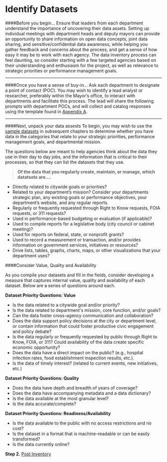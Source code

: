 Identify Datasets
====

####Before you begin...
Ensure that leaders from each department understand the importance of uncovering their data assets. Setting up individual meetings with department heads and deputy mayors can provide an opportunity to share information on open data concepts, joint data sharing, and sensitive/confidential data awareness, while helping you gather feedback and concerns about the process, and get a sense of how easy it may be to work with each agency. The data inventory process can feel daunting, so consider starting with a few targeted agencies based on their understanding and enthusiasm for the project, as well as relevance to strategic priorities or performance management goals.

_____
####Once you have a sense of buy-in...
Ask each department to designate a point of contact (POC). You may wish to identify a lead analyst or researcher, preferably within the Mayor’s office, to interact with departments and facilitate this process. The lead will share the following prompts with department POCs, and will collect and catalog responses using the template found in [Appendix A](appendix-a.md).

_____
####Next, unpack your data assests
To begin, you may wish to use the [sample datasets](index.md) in subsequent chapters to determine whether you have data in the categories that relate to your strategic priorities, performance management goals, and departmental mission.

The questions below are meant to help agencies think about the data they use in their day to day jobs, and the information that is critical to their processes, so that they can list the datasets that they use.

>**Of the data that you regularly create, maintain, or manage, which datatsets are....**
* Directly related to citywide goals or priorities?
* Related to your department’s mission? Consider your departments strategic plan, any existing goals or performance objectives, your department’s website, and any regular reports.
* Regularly or frequently requested through Right to Know requests, FOIA requests, or 311 requests?
* Used in performance-based budgeting or evaluation (if applicable)?
* Used to compile reports for a legislative body (city council or cabinet meeting)?
* Used for reports on federal, state, or nonprofit grants?
* Used to record a measurement or transaction, and/or provides information on government services, initiatives or resources?
* Drive lists, tables, graphs, charts, maps, or other visualizations that your department uses?

####Consider Value, Quality and Availability

As you compile your datasets and fill in the fields, consider developing a measure that captures internal value, quality and availability of each dataset. Below are a series of questions around each.

**Dataset Priority Questions: Value**

* Is the data related to a citywide goal and/or priority?
* Is the data related to department's mission, core function, and/or goals?
* Can the data foster cross-agency communication and collaboration?
* Does the data support policy decisions at the city or department level, or contain information that could foster productive civic engagement and policy debate?
* Is the data regularly or frequently requested by public through Right to Know, FOIA, or 311? Could availability of the data create specific economic opportunity?
* Does the data have a direct impact on the public? (e.g., hospital infection rates, food establishment inspection results, etc.).
* Is the data of timely interest? (related to current events, new initiatives, etc.)

**Dataset Priority Questions: Quality**

* Does the data have depth and breadth of years of coverage?
* Does the data have accompanying metadata and a data dictionary?
* Is the data available at the most granular level?
* Is the data accurate/complete?

**Dataset Priority Questions: Readiness/Availability**

* Is the data available to the public with no access restrictions and no cost?
* Is the dataset in a format that is machine-readable or can be easily transformed?
* Is the data currently online?

**Step 2.** [Post Inventory](post.md)
